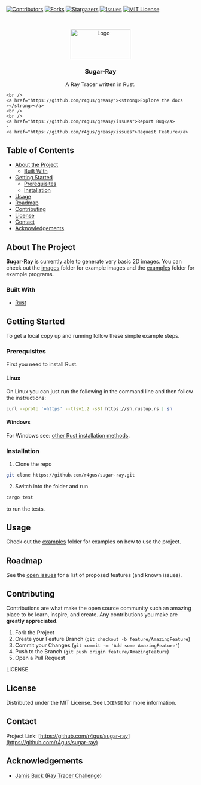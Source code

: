 <!-- PROJECT SHIELDS -->
<!--
*** I'm using markdown "reference style" links for readability.
*** Reference links are enclosed in brackets [ ] instead of parentheses ( ).
*** See the bottom of this document for the declaration of the reference variables
*** for contributors-url, forks-url, etc. This is an optional, concise syntax you may use.
*** https://www.markdownguide.org/basic-syntax/#reference-style-links
-->
[![Contributors][contributors-shield]][contributors-url]
[![Forks][forks-shield]][forks-url]
[![Stargazers][stars-shield]][stars-url]
[![Issues][issues-shield]][issues-url]
[![MIT License][license-shield]][license-url]



<!-- PROJECT LOGO -->
<br />
<p align="center">
  <a href="https://github.com/r4gus/greasy">
    <img src="" alt="Logo" width="160" height="80">
  </a>

  <h3 align="center">Sugar-Ray</h3>

  <p align="center">
    A Ray Tracer written in Rust.
 
    <br />
    <a href="https://github.com/r4gus/greasy"><strong>Explore the docs »</strong></a>
    <br />
    <br />
    <a href="https://github.com/r4gus/greasy/issues">Report Bug</a>
    ·
    <a href="https://github.com/r4gus/greasy/issues">Request Feature</a>
  </p>
</p>



<!-- TABLE OF CONTENTS -->
## Table of Contents

* [About the Project](#about-the-project)
  * [Built With](#built-with)
* [Getting Started](#getting-started)
  * [Prerequisites](#prerequisites)
  * [Installation](#installation)
* [Usage](#usage)
* [Roadmap](#roadmap)
* [Contributing](#contributing)
* [License](#license)
* [Contact](#contact)
* [Acknowledgements](#acknowledgements)



<!-- ABOUT THE PROJECT -->
## About The Project

__Sugar-Ray__ is currently able to generate very basic 2D images. You can check out the
[images](https://github.com/r4gus/sugar-ray/tree/main/images) folder for example images 
and the [examples](https://github.com/r4gus/sugar-ray/tree/main/src/examples) folder for example programs.

### Built With
* [Rust](https://www.rust-lang.org) 

<!-- GETTING STARTED -->
## Getting Started

To get a local copy up and running follow these simple example steps.

### Prerequisites

First you need to install Rust. 

#### Linux
On Linux you can just run the following in the command line and then follow the instructions:
```Bash
curl --proto '=https' --tlsv1.2 -sSf https://sh.rustup.rs | sh
```

#### Windows
For Windows see: [other Rust installation methods](https://forge.rust-lang.org/infra/other-installation-methods.html).


### Installation

1. Clone the repo
```sh
git clone https://github.com/r4gus/sugar-ray.git
```

2. Switch into the folder and run
```sh
cargo test
```
to run the tests.


<!-- USAGE EXAMPLES -->
## Usage

Check out the [examples](https://github.com/r4gus/sugar-ray/tree/main/src/examples) folder for examples on
how to use the project.

<!-- ROADMAP -->
## Roadmap

See the [open issues](https://github.com/r4gus/sugar-ray/issues) for a list of proposed features (and known issues).


## Contributing

Contributions are what make the open source community such an amazing place to be learn, inspire, and create. Any contributions you make are **greatly appreciated**.

1. Fork the Project
2. Create your Feature Branch (`git checkout -b feature/AmazingFeature`)
3. Commit your Changes (`git commit -m 'Add some AmazingFeature'`)
4. Push to the Branch (`git push origin feature/AmazingFeature`)
5. Open a Pull Request


LICENSE
## License

Distributed under the MIT License. See `LICENSE` for more information.


<!-- CONTACT -->
## Contact

Project Link: [https://github.com/r4gus/sugar-ray](https://github.com/r4gus/sugar-ray)



<!-- ACKNOWLEDGEMENTS -->
## Acknowledgements
* [Jamis Buck (Ray Tracer Challenge)](http://raytracerchallenge.com/)





<!-- MARKDOWN LINKS & IMAGES -->
<!-- https://www.markdownguide.org/basic-syntax/#reference-style-links -->

[contributors-shield]: https://img.shields.io/github/contributors/r4gus/sugar-ray?style=flat-square
[contributors-url]: https://github.com/r4gus/sugar-ray/graphs/contributors
[forks-shield]: https://img.shields.io/github/forks/r4gus/sugar-ray?style=flat-square
[forks-url]: https://github.com/r4gus/sugar-ray/network
[stars-shield]: https://img.shields.io/github/stars/r4gus/sugar-ray?style=flat-square
[stars-url]: https://github.com/r4gus/sugar-ray/stargazers
[issues-shield]: https://img.shields.io/github/issues/r4gus/sugar-ray?style=flat-square
[issues-url]: https://github.com/r4gus/sugar-ray/issues
[license-shield]: https://img.shields.io/github/license/r4gus/sugar-ray?style=flat-square
[license-url]: https://github.com/r4gus/sugar-ray/blob/main/LICENSE.txt
[product-screenshot]: images/screenshot.png
